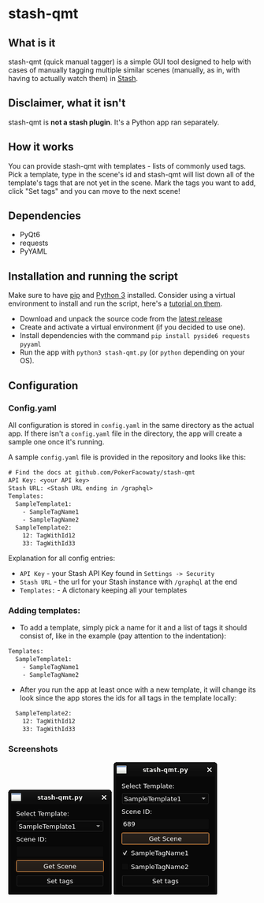 # stash-qmt
## What is it
stash-qmt (quick manual tagger) is a simple GUI tool designed to help with cases of manually tagging multiple similar scenes (manually, as in, with having to actually watch them) in [Stash](https://github.com/stashapp/stash).

## Disclaimer, what it isn't
stash-qmt is **not a stash plugin**. It's a Python app ran separately.

## How it works
You can provide stash-qmt with templates - lists of commonly used tags. Pick a template, type in the scene's id and stash-qmt will list down all of the template's tags that are not yet in the scene. Mark the tags you want to add, click "Set tags" and you can move to the next scene!

## Dependencies
- PyQt6
- requests
- PyYAML

## Installation and running the script
Make sure to have [pip](https://pip.pypa.io/en/stable/installation/) and [Python 3](https://www.python.org/downloads/) installed. Consider using a virtual environment to install and run the script, here's a [tutorial on them](https://www.freecodecamp.org/news/how-to-setup-virtual-environments-in-python/).
- Download and unpack the source code from the [latest release](https://github.com/PokerFacowaty/stash-qmt/releases/latest)
- Create and activate a virtual environment (if you decided to use one).
- Install dependencies with the command `pip install pyside6 requests pyyaml`
- Run the app with `python3 stash-qmt.py` (or `python` depending on your OS).

## Configuration
### Config.yaml
All configuration is stored in `config.yaml` in the same directory as the actual app.
If there isn't a `config.yaml` file in the directory, the app will create a sample one once it's running.

A sample `config.yaml` file is provided in the repository and looks like this:
```
# Find the docs at github.com/PokerFacowaty/stash-qmt
API Key: <your API key>
Stash URL: <Stash URL ending in /graphql>
Templates:
  SampleTemplate1:
    - SampleTagName1
    - SampleTagName2
  SampleTemplate2:
    12: TagWithId12
    33: TagWithId33
```
Explanation for all config entries:
- `API Key` - your Stash API Key found in `Settings -> Security`
- `Stash URL` - the url for your Stash instance with `/graphql` at the end
- `Templates:` - A dictonary keeping all your templates

### Adding templates:
- To add a template, simply pick a name for it and a list of tags it should consist of, like in the example (pay attention to the indentation):
```
Templates:
  SampleTemplate1:
    - SampleTagName1
    - SampleTagName2
```
- After you run the app at least once with a new template, it will change its look since the app stores the ids for all tags in the template locally:
```
  SampleTemplate2:
    12: TagWithId12
    33: TagWithId33
```
### Screenshots
![Screenshot 1](screens/1.png)
![Screenshot 2](screens/2.png)
